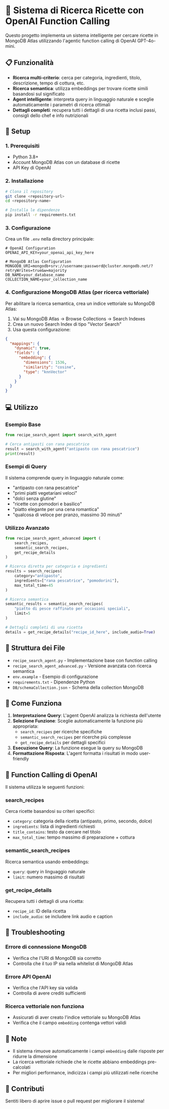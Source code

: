 # 🍳 Sistema di Ricerca Ricette con OpenAI Function Calling

Questo progetto implementa un sistema intelligente per cercare ricette in MongoDB Atlas utilizzando l'agentic function calling di OpenAI GPT-4o-mini.

## 📋 Funzionalità

- **Ricerca multi-criterio**: cerca per categoria, ingredienti, titolo, descrizione, tempo di cottura, etc.
- **Ricerca semantica**: utilizza embeddings per trovare ricette simili basandosi sul significato
- **Agent intelligente**: interpreta query in linguaggio naturale e sceglie automaticamente i parametri di ricerca ottimali
- **Dettagli completi**: recupera tutti i dettagli di una ricetta inclusi passi, consigli dello chef e info nutrizionali

## 🚀 Setup

### 1. Prerequisiti

- Python 3.8+
- Account MongoDB Atlas con un database di ricette
- API Key di OpenAI

### 2. Installazione

```bash
# Clona il repository
git clone <repository-url>
cd <repository-name>

# Installa le dipendenze
pip install -r requirements.txt
```

### 3. Configurazione

Crea un file `.env` nella directory principale:

```env
# OpenAI Configuration
OPENAI_API_KEY=your_openai_api_key_here

# MongoDB Atlas Configuration
MONGODB_URI=mongodb+srv://username:password@cluster.mongodb.net/?retryWrites=true&w=majority
DB_NAME=your_database_name
COLLECTION_NAME=your_collection_name
```

### 4. Configurazione MongoDB Atlas (per ricerca vettoriale)

Per abilitare la ricerca semantica, crea un indice vettoriale su MongoDB Atlas:

1. Vai su MongoDB Atlas → Browse Collections → Search Indexes
2. Crea un nuovo Search Index di tipo "Vector Search"
3. Usa questa configurazione:

```json
{
  "mappings": {
    "dynamic": true,
    "fields": {
      "embedding": {
        "dimensions": 1536,
        "similarity": "cosine",
        "type": "knnVector"
      }
    }
  }
}
```

## 💻 Utilizzo

### Esempio Base

```python
from recipe_search_agent import search_with_agent

# Cerca antipasti con rana pescatrice
result = search_with_agent("antipasto con rana pescatrice")
print(result)
```

### Esempi di Query

Il sistema comprende query in linguaggio naturale come:

- "antipasto con rana pescatrice"
- "primi piatti vegetariani veloci" 
- "dolci senza glutine"
- "ricette con pomodori e basilico"
- "piatto elegante per una cena romantica"
- "qualcosa di veloce per pranzo, massimo 30 minuti"

### Utilizzo Avanzato

```python
from recipe_search_agent_advanced import (
    search_recipes, 
    semantic_search_recipes,
    get_recipe_details
)

# Ricerca diretta per categoria e ingredienti
results = search_recipes(
    category="antipasto",
    ingredients=["rana pescatrice", "pomodorini"],
    max_total_time=45
)

# Ricerca semantica
semantic_results = semantic_search_recipes(
    "piatto di pesce raffinato per occasioni speciali",
    limit=5
)

# Dettagli completi di una ricetta
details = get_recipe_details("recipe_id_here", include_audio=True)
```

## 📁 Struttura dei File

- `recipe_search_agent.py` - Implementazione base con function calling
- `recipe_search_agent_advanced.py` - Versione avanzata con ricerca semantica
- `env.example` - Esempio di configurazione
- `requirements.txt` - Dipendenze Python
- `DB/schemaCollection.json` - Schema della collection MongoDB

## 🔧 Come Funziona

1. **Interpretazione Query**: L'agent OpenAI analizza la richiesta dell'utente
2. **Selezione Funzione**: Sceglie automaticamente la funzione più appropriata:
   - `search_recipes` per ricerche specifiche
   - `semantic_search_recipes` per ricerche più complesse
   - `get_recipe_details` per dettagli specifici
3. **Esecuzione Query**: La funzione esegue la query su MongoDB
4. **Formattazione Risposta**: L'agent formatta i risultati in modo user-friendly

## 🎯 Function Calling di OpenAI

Il sistema utilizza le seguenti funzioni:

### search_recipes
Cerca ricette basandosi su criteri specifici:
- `category`: categoria della ricetta (antipasto, primo, secondo, dolce)
- `ingredients`: lista di ingredienti richiesti
- `title_contains`: testo da cercare nel titolo
- `max_total_time`: tempo massimo di preparazione + cottura

### semantic_search_recipes
Ricerca semantica usando embeddings:
- `query`: query in linguaggio naturale
- `limit`: numero massimo di risultati

### get_recipe_details
Recupera tutti i dettagli di una ricetta:
- `recipe_id`: ID della ricetta
- `include_audio`: se includere link audio e caption

## 🐛 Troubleshooting

### Errore di connessione MongoDB
- Verifica che l'URI di MongoDB sia corretto
- Controlla che il tuo IP sia nella whitelist di MongoDB Atlas

### Errore API OpenAI
- Verifica che l'API key sia valida
- Controlla di avere crediti sufficienti

### Ricerca vettoriale non funziona
- Assicurati di aver creato l'indice vettoriale su MongoDB Atlas
- Verifica che il campo `embedding` contenga vettori validi

## 📝 Note

- Il sistema rimuove automaticamente i campi `embedding` dalle risposte per ridurre la dimensione
- La ricerca vettoriale richiede che le ricette abbiano embeddings pre-calcolati
- Per migliori performance, indicizza i campi più utilizzati nelle ricerche

## 🤝 Contributi

Sentiti libero di aprire issue o pull request per migliorare il sistema! 